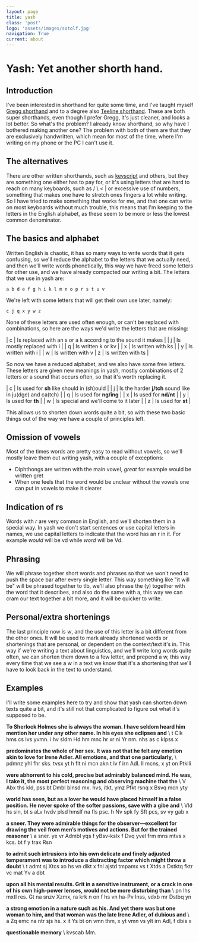 ```yaml
---
layout: page
title: yash
class: 'post'
logo: 'assets/images/sotolf.jpg'
navigation: True
current: about
---
```


# Yash: Yet another shorth hand.

## Introduction

I've been interested in shorthand for quite some time, and I've taught myself [Gregg shorthand](https://en.wikipedia.org/wiki/Gregg_shorthand)
and to a degree also [Teeline shorthand](https://en.wikipedia.org/wiki/Teeline_Shorthand). These are both super shorthands, even though
I prefer Gregg, it's just cleaner, and looks a lot better. So what's the problem? I already know shorthand, so why have I bothered making
another one? The problem with both of them are that they are exclusively handwritten, which mean for most of the time, where I'm writing
on my phone or the PC I can't use it.


## The alternatives

There are other written shorthands, such as [keyscript](http://www.freewebs.com/cassyjanek/) and others, but they are something one either
has to pay for, or it's using letters that are hard to reach on many keyboards, such as / \ < | or excessive use of numbers, something
that makes one have to stretch ones fingers a lot while writing. So I have tried to make something that works for me, and that one can
write on most keyboards without much trouble, this means that I'm keeping to the letters in the English alphabet, as these seem to be
more or less the lowest common denominator.

## The basics and alphabet

Written English is chaotic, it has so many ways to write words that it gets confusing, so we'll reduce the alphabet to the letters
that we actually need, and then we'll write words phonetically, this way we have freed some letters for other use, and we have already
compacted our writing a bit. The letters that we use in yash are:

    a b d e f g h i k l m n o p r s t u v 

We're left with some letters that will get their own use later, namely:

    c j q x y w z

None of these letters are used often enough, or can't be replaced with combinations, so here are the ways we'd write the letters that are
missing:

| c | Is replaced with an s or a k according to the sound it makes |
| j | Is mostly replaced with i                                    |
| q | Is written k or kv                                           |
| x | Is written with ks                                           |
| y | Is written with i                                            |
| w | Is written with v
| z | Is written with ts                                           |

So now we have a reduced alphabet, and we also have some free letters. These letters are given new meanings in yash, mostly combinations
of 2 letters or a sound that occurs often, so that it's worth replacing it.

| c | Is used for **sh** like should in (sh)ould                |
| j | Is the harder **j/tch** sound like in ju(dge) and ca(tch) |
| q | Is used for **ng/ing**                                    |
| x | Is used for **nd/nt**                                     |
| y | Is used for **th**                                        |
| w | Is special and we'll come to it later                 |
| z | Is used for **st**                                        |


This allows us to shorten down words quite a bit, so with these two basic things out of the way we have a couple of principles left.

## Omission of vowels

Most of the times words are pretty easy to read without vowels, so we'll mostly leave them out writing yash, with a couple of exceptions:

- Diphthongs are written with the main vowel, *great* for example would be written gret
- When one feels that the word would be unclear without the vowels one can put in vowels to make it clearer

## Indication of rs

Words with *r* are very common in English, and we'll shorten them in a special way. In yash we don't start sentences or use capital letters
in names, we use capital letters to indicate that the word has an r in it. For example *would* will be vd while *word* will be Vd.

## Phrasing

We will phrase together short words and phrases so that we won't need to push the space bar after every single letter. This way something
like "it will be" will be phrased together to tlb, we'll also phrase the (y) together with the word that it describes, and also do the same
with a, this way we can cram our text together a bit more, and it will be quicker to write.

## Personal/extra shortenings

The last principle now is *w*, and the use of this letter is a bit different from the other ones. It will be used to mark already shortened words
or shortenings that are personal, or dependent on the context/text it's in. This way if we're writing a text about linguistics, and we'll write
long words quite often, we can shorten them down to a few letter, and prepend a w, this way every time that we see a w in a text we know that
it's a shortening that we'll have to look back in the text to understand.

## Examples

I'll write some examples here to try and show that yash can shorten down texts quite a bit, and it's still not that complicated to figure
out what it's supposed to be.

**To Sherlock Holmes she is always the woman. I have seldom heard him mention her under any other name. In his eyes she eclipses and** \\
t Clk hms cs lvs yvmn. i hv sldm Hd hm mnc hr xr ni Yr nm. nhs as c klpss x

**predominates the whole of her sex. It was not that he felt any emotion akin to love for Irene Adler. All emotions, and that one particularly,** \\
pdmnz yhl fhr sks. tvsx yt h flt ni mcn akn t lv f irn Adl. ll mcns, x yt on Ptklli

**were abhorrent to his cold, precise but admirably balanced mind. He was, I take it, the most perfect reasoning and observing machine that the** \\
V Abx ths kld, pss bt Dmbl blnsd mx. hvs, itkt, ymz Pfkt rsnq x Bsvq mcn yty

**world has seen, but as a lover he would have placed himself in a false position. He never spoke of the softer passions, save with a gibe and** \\
Vld hs sin, bt s aLv hvdv plsd hmslf na fls psc. h Nv spk fy Sft pcs, sv vy gab x

**a sneer. They were admirable things for the observer—excellent for drawing the veil from men’s motives and actions. But for the trained reasoner** \\
a sner. ye vr Admbl yqs f yBsv-kslx f Dvq yvel frm mns mtvs x kcs. bt f y trax Rsn

**to admit such intrusions into his own delicate and finely adjusted temperament was to introduce a distracting factor which might throw a doubt** \\
t admt sj Xtcs xo hs vn dlkt x fnl ajstd tmpamx vs t Xtds a Dstktq fktr vc mat Yv a dbt

**upon all his mental results. Grit in a sensitive instrument, or a crack in one of his own high-power lenses, would not be more disturbing than** \\
pn lhs mxtl res. Gt na snzv Xzmx, ra krk n on f hs vn ha-Pv lnss, vdxb mr Dstbq yn

**a strong emotion in a nature such as his. And yet there was but one woman to him, and that woman was the late Irene Adler, of dubious and** \\
a Zq emc na ntr sjs hs. x it Ys bt on vmn thm, x yt vmn vs ylt irn Adl, f dbis x

**questionable memory** \\
kvscab Mm.
